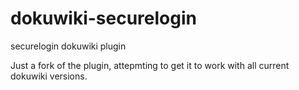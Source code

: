 dokuwiki-securelogin
====================

securelogin dokuwiki plugin

Just a fork of the plugin, attepmting to get it to work with all current dokuwiki versions.
